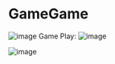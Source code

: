 # GameGame
![image](https://github.com/CrowHa/GameGame/assets/109425188/cc3434e5-9581-4166-9031-ead7e76c60e0)
Game Play:
![image](https://github.com/CrowHa/GameGame/assets/109425188/9fd57be2-7b1e-46ee-a730-cd287b720dfa)

![image](https://github.com/CrowHa/GameGame/assets/109425188/dfacdd5e-f82d-426f-977d-a48eac51393c)


